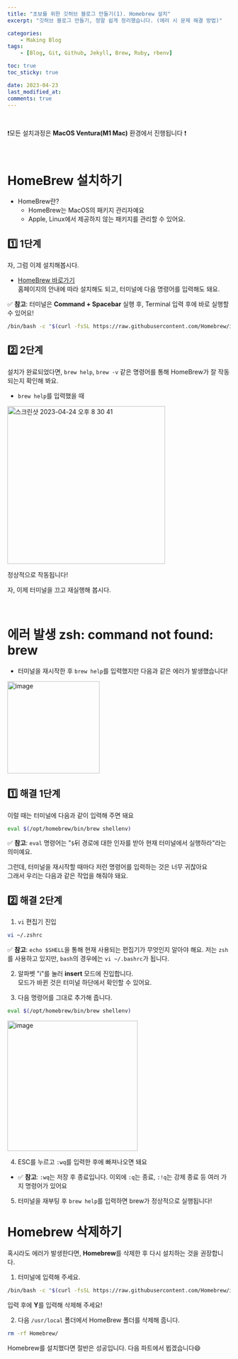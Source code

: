 ```yaml
---
title: "초보를 위한 깃허브 블로그 만들기(1). Homebrew 설치"
excerpt: "깃허브 블로그 만들기, 정말 쉽게 정리했습니다. (에러 시 문제 해결 방법)"

categories:
    - Making Blog
tags:
    - [Blog, Git, Github, Jekyll, Brew, Ruby, rbenv]

toc: true
toc_sticky: true

date: 2023-04-23
last_modified_at: 
comments: true
---
```

<br>

❗️모든 설치과정은 **MacOS Ventura(M1 Mac)** 환경에서 진행됩니다 ❗️

<br>

# HomeBrew 설치하기
- HomeBrew란?
    * HomeBrew는 MacOS의 패키지 관리자예요
    * Apple, Linux에서 제공하지 않는 패키지를 관리할 수 있어요.

## 1️⃣ 1단계
자, 그럼 이제 설치해봅시다.
* [HomeBrew 바로가기](https://brew.sh/index_ko) <br>
홈페이지의 안내에 따라 설치해도 되고, 터미널에 다음 명령어를 입력해도 돼요.

✅ **참고**: 터미널은 **Command + Spacebar** 실행 후, Terminal 입력 후에 바로 실행할 수 있어요!

```bash
/bin/bash -c "$(curl -fsSL https://raw.githubusercontent.com/Homebrew/install/HEAD/install.sh)"
```

## 2️⃣ 2단계
설치가 완료되었다면, `brew help`, `brew -v` 같은 명령어를 통해 HomeBrew가 잘 작동되는지 확인해 봐요.

* `brew help`를 입력했을 때 <br>
<img width="356" alt="스크린샷 2023-04-24 오후 8 30 41" src="https://user-images.githubusercontent.com/86516594/233985857-b61ebefc-9fb3-4c00-9cdc-52198d213c69.png">

정상적으로 작동됩니다!

자, 이제 터미널을 끄고 재실행해 봅시다. 

<BR>

# 에러 발생 zsh: command not found: brew
* 터미널을 재시작한 후 `brew help`를 입력했지만 다음과 같은 에러가 발생했습니다! <br>
<img width="208" alt="image" src="https://user-images.githubusercontent.com/86516594/233987600-5a7a3959-3e01-4242-ab7d-c7583e8c7e1b.png">

## 1️⃣ 해결 1단계
이럴 때는 터미널에 다음과 같이 입력해 주면 돼요<br>
```bash
eval $(/opt/homebrew/bin/brew shellenv)
```
✅ **참고**: `eval` 명령어는 "`$`뒤 경로에 대한 인자를 받아 현재 터미널에서 실행하라"라는 의미예요.

그런데, 터미널을 재시작할 때마다 저런 명령어를 입력하는 것은 너무 귀찮아요<br>
그래서 우리는 다음과 같은 작업을 해줘야 돼요.

## 2️⃣ 해결 2단계

1. `vi` 편집기 진입
```bash
vi ~/.zshrc
```
✅ **참고**: `echo $SHELL`을 통해 현재 사용되는 편집기가 무엇인지 알아야 해요.
저는 `zsh`를 사용하고 있지만, `bash`의 경우에는 `vi ~/.bashrc`가 됩니다.

2. 알파벳 "i"를 눌러 **insert** 모드에 진입합니다.<br>
모드가 바뀐 것은 터미널 하단에서 확인할 수 있어요.

3. 다음 명령어를 그대로 추가해 줍니다.
```bash
eval $(/opt/homebrew/bin/brew shellenv)
```
<img width="294" alt="image" src="https://user-images.githubusercontent.com/86516594/233991199-545d0b97-db40-4b17-8679-73c44afbc6e8.png">

4. ESC를 누르고 `:wq`를 입력한 후에 빠져나오면 돼요
* ✅ **참고**: `:wq`는 저장 후 종료입니다. 이외에 `:q`는 종료, `:!q`는 강제 종료 등 여러 가지 명령어가 있어요

5. 터미널을 재부팅 후 `brew help`를 입력하면 brew가 정상적으로 실행됩니다!


# Homebrew 삭제하기
혹시라도 에러가 발생한다면, **Homebrew**를 삭제한 후 다시 설치하는 것을 권장합니다.

1. 터미널에 입력해 주세요.
```bash
/bin/bash -c "$(curl -fsSL https://raw.githubusercontent.com/Homebrew/install/master/uninstall.sh)"
```
입력 후에 **Y**를 입력해 삭제해 주세요!

2. 다음 `/usr/local` 폴더에서 HomeBrew 폴더를 삭제해 줍니다.
```bash
rm -rf Homebrew/
```

Homebrew를 설치했다면 절반은 성공입니다. 다음 파트에서 뵙겠습니다😄